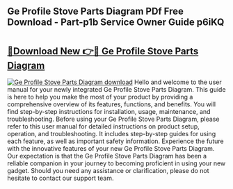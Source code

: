 ## Ge Profile Stove Parts Diagram PDf Free Download - Part-p1b Service Owner Guide p6iKQ

# <h2><a href="http://dfo2ci.blite.top/?on=Ge+Profile+Stove+Parts+Diagram">🔗Download New 👉🔴 Ge Profile Stove Parts Diagram</a></h2>

[![Ge Profile Stove Parts Diagram download](https://i.imgur.com/lujVjoI.png)](http://dfo2ci.blite.top/?on=Ge+Profile+Stove+Parts+Diagram)
Hello and welcome to the user manual for your newly integrated Ge Profile Stove Parts Diagram. This guide is here to help you make the most of your product by providing a comprehensive overview of its features, functions, and benefits. You will find step-by-step instructions for installation, usage, maintenance, and troubleshooting. Before using your Ge Profile Stove Parts Diagram, please refer to this user manual for detailed instructions on product setup, operation, and troubleshooting. It includes step-by-step guides for using each feature, as well as important safety information. Experience the future with the innovative features of your new Ge Profile Stove Parts Diagram. Our expectation is that the Ge Profile Stove Parts Diagram has been a reliable companion in your journey to becoming proficient in using your new gadget. Should you need any assistance or clarification, please do not hesitate to contact our support team.
